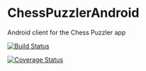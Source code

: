 # ChessPuzzlerAndroid
Android client for the Chess Puzzler app

[![Build Status](https://travis-ci.org/gdimitris/ChessPuzzlerAndroid.svg?branch=master)](https://travis-ci.org/gdimitris/ChessPuzzlerAndroid)

[![Coverage Status](https://coveralls.io/repos/github/gdimitris/ChessPuzzlerAndroid/badge.svg?branch=master)](https://coveralls.io/github/gdimitris/ChessPuzzlerAndroid?branch=master)
